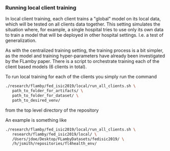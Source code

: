 ### Running local client training

In local client training, each client trains a "global" model on its local data, which will be tested on all clients data together. This setting simulates the situation where, for example, a single hospital tries to use only its own data to train a model that will be deployed in other hospital settings. I.e. a test of generalization.

As with the centralized training setting, the training process is a bit simpler, as the model and training hyper-parameters have already been investigated by the FLamby paper. There is a script to orchestrate training each of the client based models (6 clients in total).

To run local training for each of the clients you simply run the command

```bash
./research/flamby/fed_isic2019/local/run_all_clients.sh \
   path_to_folder_for_artifacts/ \
   path_to_folder_for_dataset/ \
   path_to_desired_venv/
```

from the top level directory of the repository

An example is something like
```bash
./research/flamby/fed_isic2019/local/run_all_clients.sh \
   research/flamby/fed_isic2019/local/ \
   /Users/jdoe/Desktop/FLambyDatasets/fedisic2019/ \
   /h/jsmith/repositories/fl4health_env/
```
